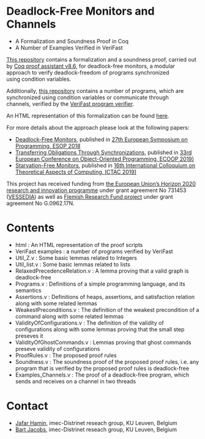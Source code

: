 # Deadlock-Free Monitors and Channels
* A Formalization and Soundness Proof in Coq
* A Number of Examples Verified in VeriFast

[This repository](https://github.com/jafarhamin/deadlock-free-monitors-soundness) contains a formalization and a soundness proof, carried out by [Coq proof assistant v8.6](https://coq.inria.fr), for deadlock-free monitors, a modular approach to verify deadlock-freedom of programs synchronized using condition variables.

Additionally, [this repository](https://github.com/jafarhamin/deadlock-free-monitors-soundness) contains a number of programs, which are synchronized using condition variables or communicate through channels, verified by the [VeriFast program verifier](https://people.cs.kuleuven.be/~bart.jacobs/verifast/).

An HTML representation of this formalization can be found [here](https://www.hamin.be/dfm/html/dfm.html).

For more details about the approach please look at the following papers:
* [Deadlock-Free Monitors](https://link.springer.com/chapter/10.1007/978-3-319-89884-1_15), published in [27th European Symposium on Programming, ESOP 2018](https://link.springer.com/book/10.1007/978-3-319-89884-1)
* [Transferring Obligations Through Synchronizations](http://drops.dagstuhl.de/opus/volltexte/2019/10811/), published in [33rd European Conference on Object-Oriented Programming, ECOOP 2019)](https://2019.ecoop.org/home)
* [Starvation-Free Monitors](http://www.redcad.org/events/ictac2019/index.html), published in [16th International Colloquium on Theoretical Aspects of Computing, ICTAC 2019)](http://www.redcad.org/events/ictac2019/index.html)

This project has received funding from [the European Union’s Horizon 2020 research and innovation programme](https://ec.europa.eu/programmes/horizon2020/en) under grant agreement No 731453 ([VESSEDIA](https://vessedia.eu/)) as well as [Flemish Research Fund project](https://www.fwo.be/en/) under grant agreement No G.0962.17N.

# Contents 
* html : An HTML representation of the proof scripts
* VeriFast examples : a number of programs verified by VeriFast
* Util_Z.v : Some basic lemmas related to Integers
* Util_list.v : Some basic lemmas related to lists
* RelaxedPrecedenceRelation.v : A lemma proving that a valid graph is deadlock-free
* Programs.v : Definitions of a simple programming language, and its semantics
* Assertions.v : Definitions of heaps, assertions, and satisfaction relation along with some related lemmas
* WeakestPreconditions.v : The definition of the weakest precondition of a command along with some related lemmas
* ValidityOfConfigurations.v : The definition of the validity of configurations along with some lemmas proving that the small step preseves it
* ValidityOfGhostCommands.v : Lemmas proving that ghost commands preseve validity of configurations
* ProofRules.v : The proposed proof rules
* Soundness.v : The soundness proof of the proposed proof rules, i.e. any program that is verified by the proposed proof rules is deadlock-free
* Examples_Channels.v : The proof of a deadlock-free program, which sends and receives on a channel in two threads

# Contact

* [Jafar Hamin](https://hamin.be/), imec-Distrinet reseach group, KU Leuven, Belgium
* [Bart Jacobs](https://distrinet.cs.kuleuven.be/people/bartj), imec-Distrinet reseach group, KU Leuven, Belgium
